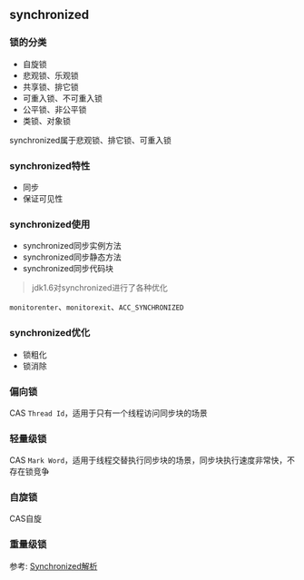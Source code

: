 ## synchronized

### 锁的分类

* 自旋锁
* 悲观锁、乐观锁
* 共享锁、排它锁
* 可重入锁、不可重入锁
* 公平锁、非公平锁
* 类锁、对象锁

synchronized属于悲观锁、排它锁、可重入锁

### synchronized特性

* 同步
* 保证可见性

### synchronized使用

* synchronized同步实例方法
* synchronized同步静态方法
* synchronized同步代码块

> jdk1.6对synchronized进行了各种优化

`monitorenter`、`monitorexit`、`ACC_SYNCHRONIZED`

### synchronized优化

* 锁粗化
* 锁消除

### 偏向锁

CAS `Thread Id`，适用于只有一个线程访问同步块的场景

### 轻量级锁

CAS `Mark Word`，适用于线程交替执行同步块的场景，同步块执行速度非常快，不存在锁竞争

### 自旋锁

CAS自旋

### 重量级锁

参考: [Synchronized解析](https://juejin.im/post/5d5374076fb9a06ac76da894)
